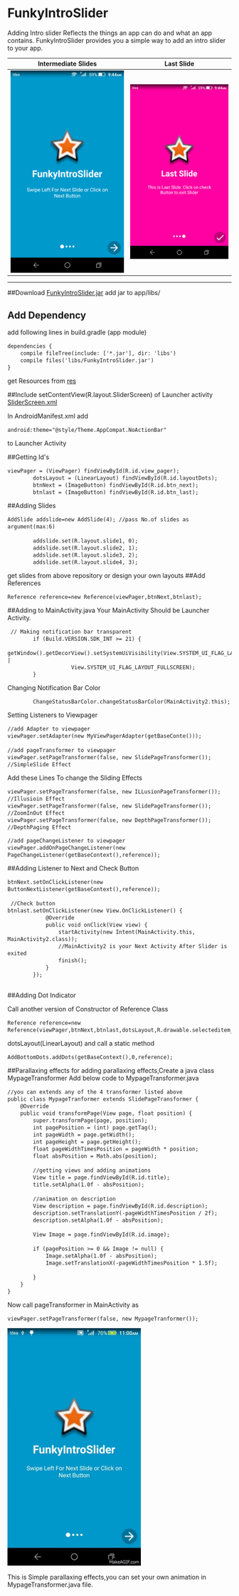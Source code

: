 # FunkyIntroSlider
Adding Intro slider Reflects the things an app can do and what an app contains.
FunkyIntroSlider provides you a simple way to add an intro slider to your app. 

Intermediate Slides           |  Last Slide
:-------------------------:|:-------------------------:
![](https://github.com/Hussaings/FunkyIntroSlider/blob/master/Screenshot_2016-10-19-09-44-28.png)  |  ![](https://github.com/Hussaings/FunkyIntroSlider/blob/master/Screenshot_2016-10-19-09-44-38.png)
-----------------------------------------------------------------------------------------------------------------------

##Download [FunkyIntroSlider.jar](https://github.com/Hussaings/FunkyIntroSlider/blob/master/FunkyIntroSlider.jar)
add jar to app/libs/ 

## Add Dependency 
add following lines in build.gradle (app module)
```
dependencies {
    compile fileTree(include: ['*.jar'], dir: 'libs')
    compile files('libs/FunkyIntroSlider.jar')
}
```
get Resources from [res](https://github.com/Hussaings/FunkyIntroSlider/tree/master/res)

##Include
setContentView(R.layout.SliderScreen) of Launcher activity 
[SliderScreen.xml](https://github.com/Hussaings/FunkyIntroSlider/blob/master/SliderScreen.xml)

In AndroidManifest.xml add
```
android:theme="@style/Theme.AppCompat.NoActionBar"
```
to Launcher Activity

##Getting Id's
```
viewPager = (ViewPager) findViewById(R.id.view_pager);
        dotsLayout = (LinearLayout) findViewById(R.id.layoutDots);
        btnNext = (ImageButton) findViewById(R.id.btn_next);
        btnlast = (ImageButton) findViewById(R.id.btn_last);
```
##Adding Slides
```
AddSlide addslide=new AddSlide(4); //pass No.of slides as argument(max:6)

        addslide.set(R.layout.slide1, 0);
        addslide.set(R.layout.slide2, 1);
        addslide.set(R.layout.slide3, 2);
        addslide.set(R.layout.slide4, 3);
```
get slides from above repository or design your own layouts
##Add References
```
Reference reference=new Reference(viewPager,btnNext,btnlast);
```
##Adding to MainActivity.java
Your MainActivity Should be Launcher Activity.
```
 // Making notification bar transparent
        if (Build.VERSION.SDK_INT >= 21) {
            getWindow().getDecorView().setSystemUiVisibility(View.SYSTEM_UI_FLAG_LAYOUT_STABLE |
                    View.SYSTEM_UI_FLAG_LAYOUT_FULLSCREEN);
        }
```
Changing Notification Bar Color
```
        ChangeStatusBarColor.changeStatusBarColor(MainActivity2.this);
```
Setting Listeners to Viewpager
```
//add Adapter to viewpager
viewPager.setAdapter(new MyViewPagerAdapter(getBaseConte()));

//add pageTransformer to viewpager
viewPager.setPageTransformer(false, new SlidePageTransformer());   //SimpleSlide Effect
```
Add these Lines To change the Sliding Effects
```
viewPager.setPageTransformer(false, new ILLusionPageTransformer()); //Illusioin Effect
viewPager.setPageTransformer(false, new SlidePageTransformer());   //ZoomInOut Effect
viewPager.setPageTransformer(false, new DepthPageTransformer());   //DepthPaging Effect
```

```
//add pageChangeListener to viewpager
viewPager.addOnPageChangeListener(new PageChangeListener(getBaseContext(),reference));
```
##Adding Listener to Next and Check Button
```
btnNext.setOnClickListener(new ButtonNextListener(getBaseContext(),reference));
        
 //Check button       
btnlast.setOnClickListener(new View.OnClickListener() {
            @Override
            public void onClick(View view) {
                startActivity(new Intent(MainActivity.this, MainActivity2.class));
                //MainActivity2 is your Next Activity After Slider is exited
                finish();
            }
        });
        
 ```
##Adding Dot Indicator

 Call another version of Constructor of Reference Class
 ```
 Reference reference=new Reference(viewPager,btnNext,btnlast,dotsLayout,R.drawable.selecteditem_dot,R.drawable.nonselecteditem_dot);
```
dotsLayout(LinearLayout)
and call a static method
```
AddBottomDots.addDots(getBaseContext(),0,reference);
```

##Parallaxing effects
for adding parallaxing effects,Create a java class MypageTransformer
Add below code to MypageTransformer.java
```
//you can extends any of the 4 transformer listed above
public class MypageTranformer extends SlidePageTransformer {
    @Override
    public void transformPage(View page, float position) {
        super.transformPage(page, position);
        int pagePosition = (int) page.getTag();
        int pageWidth = page.getWidth();
        int pageHeight = page.getHeight();
        float pageWidthTimesPosition = pageWidth * position;
        float absPosition = Math.abs(position);
        
        //getting views and adding animations
        View title = page.findViewById(R.id.title);
        title.setAlpha(1.0f - absPosition);
        
        //animation on description
        View description = page.findViewById(R.id.description);
        description.setTranslationY(-pageWidthTimesPosition / 2f);
        description.setAlpha(1.0f - absPosition);

        View Image = page.findViewById(R.id.image);

        if (pagePosition >= 0 && Image != null) {
            Image.setAlpha(1.0f - absPosition);
            Image.setTranslationX(-pageWidthTimesPosition * 1.5f);

        }
    }
}
```
Now call pageTransformer in MainActivity as
```
viewPager.setPageTransformer(false, new MypageTranformer());
```
<img src="https://github.com/Hussaings/FunkyIntroSlider/blob/master/Parallaxing.gif" width="300">

This is Simple parallaxing effects,you can set your own animation in MypageTransformer.java file.
